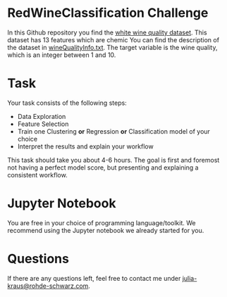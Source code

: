 # RedWineClassification Challenge
In this Github repository you find the [white wine quality dataset](https://github.com/julia-kraus/WhiteWineQuality/blob/master/winequality-white.csv). This dataset has 13 features which are chemic
You can find the description of the dataset in [wineQualityInfo.txt](https://github.com/julia-kraus/WhiteWineQuality/blob/master/wineQualityInfo.txt). The target variable is the wine quality, which is an integer between 1 and 10. 

# Task
Your task consists of the following steps:
* Data Exploration
* Feature Selection
* Train one Clustering __or__ Regression __or__ Classification model of your choice 
* Interpret the results and explain your workflow

This task should take you about 4-6 hours. The goal is first and foremost not having a perfect model score, but presenting and explaining a consistent workflow. 

# Jupyter Notebook
You are free in your choice of programming language/toolkit. We recommend using the Jupyter notebook we already started for you.

# Questions
If there are any questions left, feel free to contact me under julia-kraus@rohde-schwarz.com.
